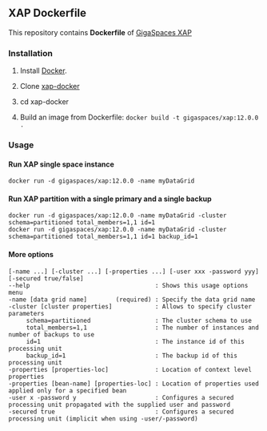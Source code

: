 ## XAP Dockerfile


This repository contains **Dockerfile** of [GigaSpaces XAP](http://www.gigaspaces.com/xap-real-time-transaction-processing/overview)


### Installation

1. Install [Docker](https://www.docker.com/).

2. Clone [xap-docker](https://github.com/Gigaspaces/xap-docker.git) 

3. cd xap-docker

4. Build an image from Dockerfile: `docker build -t gigaspaces/xap:12.0.0 .`


### Usage

#### Run XAP single space instance

    docker run -d gigaspaces/xap:12.0.0 -name myDataGrid 

#### Run XAP partition with a single primary and a single backup

    docker run -d gigaspaces/xap:12.0.0 -name myDataGrid -cluster schema=partitioned total_members=1,1 id=1    
    docker run -d gigaspaces/xap:12.0.0 -name myDataGrid -cluster schema=partitioned total_members=1,1 id=1 backup_id=1
    
#### More options
    [-name ...] [-cluster ...] [-properties ...] [-user xxx -password yyy] [-secured true/false]
    --help                                   : Shows this usage options menu
    -name [data grid name]        (required) : Specify the data grid name
    -cluster [cluster properties]            : Allows to specify cluster parameters
         schema=partitioned                  : The cluster schema to use
         total_members=1,1                   : The number of instances and number of backups to use
         id=1                                : The instance id of this processing unit
         backup_id=1                         : The backup id of this processing unit
    -properties [properties-loc]             : Location of context level properties
    -properties [bean-name] [properties-loc] : Location of properties used applied only for a specified bean
    -user x -password y                      : Configures a secured processing unit propagated with the supplied user and password
    -secured true                            : Configures a secured processing unit (implicit when using -user/-password)
            

